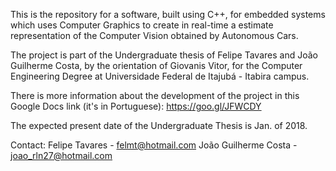 This is the repository for a software, built using C++, for embedded systems which uses Computer Graphics to create in real-time a estimate representation of the Computer Vision obtained by Autonomous Cars.

The project is part of the Undergraduate thesis of Felipe Tavares and João Guilherme Costa, by the orientation of Giovanis Vitor, for the Computer Engineering Degree at Universidade Federal de Itajubá - Itabira campus.


There is more information about the development of the project in this Google Docs link (it's in Portuguese): https://goo.gl/JFWCDY


The expected present date of the Undergraduate Thesis is Jan. of 2018.


Contact:    Felipe Tavares - felmt@hotmail.com
            João Guilherme Costa - joao_rln27@hotmail.com
